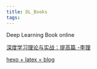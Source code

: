 ```yaml
---
title: DL_Books
tags:
---
```


Deep Learning Book online



[深度学习理论与实战：提高篇 -李理](http://fancyerii.github.io/2019/03/14/dl-book/#草稿目录)







[hexo + latex = blog](http://crafet.github.io/2018/03/11/使用hexo构建支持latex的blog/)

